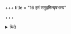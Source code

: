 +++
title = "16 इमं समुद्रमित्यृषभस्य"

+++

<details><summary>थिते</summary>

इमं समुद्रमित्यृषभस्य १६
</details>

